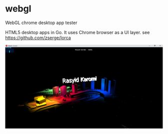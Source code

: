 # webgl
WebGL chrome desktop app tester

HTML5 desktop apps in Go. It uses Chrome browser as a UI layer.
see https://github.com/zserge/lorca






<div align="center">
<img  src="https://raw.githubusercontent.com/rasyidkaromi/webgl/master/screen.jpg"  width="780px" />
</div>
  
  
  
